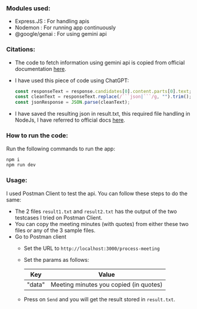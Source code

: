 ### Modules used:
- Express.JS     : For handling apis
- Nodemon        : For running app continuously
- @google/genai  : For using gemini api

### Citations:
- The code to fetch information using gemini api is copied from official documentation [here](https://ai.google.dev/gemini-api/docs/quickstart).

- I have used this piece of code using ChatGPT:
    ```js
    const responseText = response.candidates[0].content.parts[0].text;
    const cleanText = responseText.replace(/```json|```/g, "").trim();
    const jsonResponse = JSON.parse(cleanText);
    ```
- I have saved the resulting json in result.txt, this required file handling in NodeJs, I have referred to official docs [here](https://nodejs.org/en/learn/manipulating-files/writing-files-with-nodejs).


### How to run the code:
Run the following commands to run the app:
```bash
npm i
npm run dev
```

### Usage:
I used Postman Client to test the api. You can follow these steps to do the same:
- The 2 files `result1.txt` and `result2.txt` has the output of the two testcases I tried on Postman Client. 
- You can copy the meeting minutes (with quotes) from either these two files or any of the 3 sample files.
- Go to Postman client
    - Set the URL to `http://localhost:3000/process-meeting`
    - Set the params as follows:

        |Key   | Value                      |
        |------|----------------------------|
        |"data"|Meeting minutes you copied (in quotes) |
    - Press on `Send` and you will get the result stored in `result.txt`.